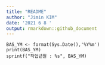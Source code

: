 ```yaml
---
title: "README"
author: "Jimin KIM"
date: '2021 6 8 '
output: rmarkdown::github_document
---
```



```{r, echo=FALSE}
BAS_YM <- format(Sys.Date(),'%Y%m')
print(BAS_YM)
sprintf("작업년월 : %s", BAS_YM)
```